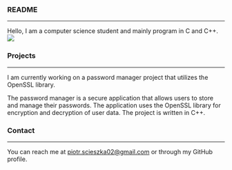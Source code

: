 
### README
---
Hello, I am a computer science student and mainly program in C and C++.
![](http://i.imgur.com/OUkLi.gif)

### Projects
---
I am currently working on a password manager project that utilizes the OpenSSL library.

The password manager is a secure application that allows users to store and manage their passwords. The application uses the OpenSSL library for encryption and decryption of user data. The project is written in C++.

### Contact
---
You can reach me at piotr.scieszka02@gmail.com or through my GitHub profile.
